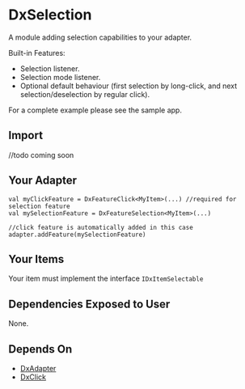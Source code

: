 # DxSelection
A module adding selection capabilities to your adapter.

Built-in Features:
* Selection listener.
* Selection mode listener.
* Optional default behaviour (first selection by long-click, and
next selection/deselection by regular click).

For a complete example please see the sample app.

## Import
//todo coming soon

## Your Adapter
```
val myClickFeature = DxFeatureClick<MyItem>(...) //required for selection feature
val mySelectionFeature = DxFeatureSelection<MyItem>(...)

//click feature is automatically added in this case
adapter.addFeature(mySelectionFeature)
```

## Your Items
Your item must implement the interface `IDxItemSelectable`

## Dependencies Exposed to User
None.

## Depends On
* [DxAdapter](https://github.com/or-dvir/DxAdapter2.0/tree/master/dxadapter)
* [DxClick](https://github.com/or-dvir/DxAdapter2.0/tree/master/dxclick)



